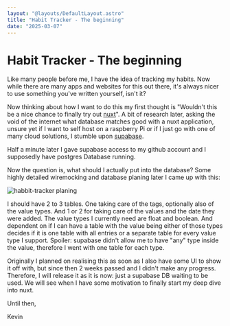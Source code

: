 ```yaml
---
layout: "@layouts/DefaultLayout.astro"
title: "Habit Tracker - The beginning"
date: "2025-03-07"
---
```


# Habit Tracker - The beginning

Like many people before me, I have the idea of tracking my habits. Now while there are many apps and websites for this out there, it's always nicer to use something you've written yourself, isn't it?

Now thinking about how I want to do this my first thought is "Wouldn't this be a nice chance to finally try out [nuxt](https://nuxt.com/)". A bit of research later, asking the void of the internet what database matches good with a nuxt application, unsure yet if I want to self host on a raspberry Pi or if I just go with one of many cloud solutions, I stumble upon [supabase](https://supabase.com).

Half a minute later I gave supabase access to my github account and I supposedly have postgres Database running.

Now the question is, what should I actually put into the database? Some highly detailed wiremocking and database planing later I came up with this:

![habbit-tracker planing](@assets/habbit-tracker/habbit-tracker-planing.jpg)

I should have 2 to 3 tables. One taking care of the tags, optionally also of the value types. And 1 or 2 for taking care of the values and the date they were added. The value types I currently need are float and boolean. And dependent on if I can have a table with the value being either of those types decides if it is one table with all entries or a separate table for every value type I support. Spoiler: supabase didn't allow me to have "any" type inside the value, therefore I went with one table for each type.

Originally I planned on realising this as soon as I also have some UI to show it off with, but since then 2 weeks passed and I didn't make any progress. Therefore, I will release it as it is now: just a supabase DB waiting to be used. We will see when I have some motivation to finally start my deep dive into nuxt.

Until then,

Kevin
